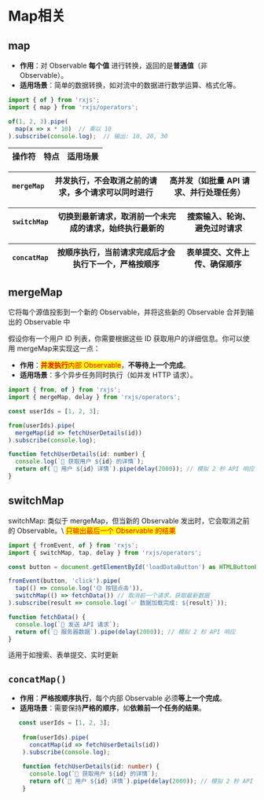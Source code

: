 # Map相关

## map

* **作用**：对 Observable **每个值** 进行转换，返回的是**普通值**（非 Observable）。
* **适用场景**：简单的数据转换，如对流中的数据进行数学运算、格式化等。

```typescript
import { of } from 'rxjs';
import { map } from 'rxjs/operators';

of(1, 2, 3).pipe(
  map(x => x * 10)  // 乘以 10
).subscribe(console.log);  // 输出: 10, 20, 30
```

| 操作符 | **特点** | **适用场景** |
| --- | ------ | -------- |

| `mergeMap` | **并发执行**，不会取消之前的请求，多个请求可以同时进行 | **高并发**（如批量 API 请求、并行处理任务） |
| ---------- | ----------------------------- | -------------------------- |

| `switchMap` | **切换到最新请求**，取消前一个未完成的请求，始终执行最新的 | 搜索输入、轮询、避免过时请求 |
| ----------- | ------------------------------- | -------------- |

| `concatMap` | **按顺序执行**，当前请求完成后才会执行下一个，严格按顺序 | 表单提交、文件上传、确保顺序 |
| ----------- | ------------------------------ | -------------- |

## mergeMap

它将每个源值投影到一个新的 Observable，并将这些新的 Observable 合并到输出的 Observable 中

假设你有一个用户 ID 列表，你需要根据这些 ID 获取用户的详细信息。你可以使用 mergeMap来实现这一点：

* **作用**：<mark style="color:red;">**并发执行**</mark><mark style="color:red;">内部 Observable</mark>，**不等待上一个完成**。
* **适用场景**：多个异步任务同时执行（如并发 HTTP 请求）。

```javascript
import { from, of } from 'rxjs';
import { mergeMap, delay } from 'rxjs/operators';

const userIds = [1, 2, 3];

from(userIds).pipe(
  mergeMap(id => fetchUserDetails(id))
).subscribe(console.log);

function fetchUserDetails(id: number) {
  console.log(`🔵 获取用户 ${id} 的详情`);
  return of(`📢 用户 ${id} 详情`).pipe(delay(2000)); // 模拟 2 秒 API 响应
}


```

## switchMap&#x20;

switchMap: 类似于 mergeMap，但当新的 Observable 发出时，它会取消之前的 Observable。\ <mark style="color:red;">只输出最后一个 Observable 的结果</mark>

```javascript
import { fromEvent, of } from 'rxjs';
import { switchMap, tap, delay } from 'rxjs/operators';

const button = document.getElementById('loadDataButton') as HTMLButtonElement;

fromEvent(button, 'click').pipe(
  tap(() => console.log('🟡 按钮点击')),
  switchMap(() => fetchData()) // 取消前一个请求，获取最新数据
).subscribe(result => console.log(`✅ 数据加载完成: ${result}`));

function fetchData() {
  console.log(`🔵 发送 API 请求`);
  return of(`📢 服务器数据`).pipe(delay(2000)); // 模拟 2 秒 API 响应
}

```

适用于如搜索、表单提交、实时更新

## **`concatMap()`**

* **作用**：**严格按顺序执行**，每个内部 Observable 必须**等上一个完成**。
* **适用场景**：需要保持**严格的顺序**，如**依赖前一个任务的结果**。

```typescript
   const userIds = [1, 2, 3];
    
    from(userIds).pipe(
      concatMap(id => fetchUserDetails(id))
    ).subscribe(console.log);
    
    function fetchUserDetails(id: number) {
      console.log(`🔵 获取用户 ${id} 的详情`);
      return of(`📢 用户 ${id} 详情`).pipe(delay(2000)); // 模拟 2 秒 API 响应
    }
```
